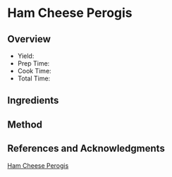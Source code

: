 # Ham Cheese Perogis

## Overview

- Yield:
- Prep Time:
- Cook Time:
- Total Time:

## Ingredients


## Method



## References and Acknowledgments

[Ham Cheese Perogis](http://www.kevinandamanda.com/ham-cheese-perogis/)
